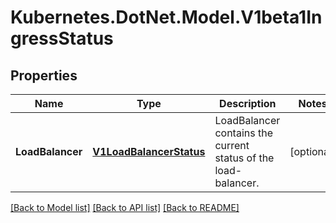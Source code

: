 # Kubernetes.DotNet.Model.V1beta1IngressStatus
## Properties

Name | Type | Description | Notes
------------ | ------------- | ------------- | -------------
**LoadBalancer** | [**V1LoadBalancerStatus**](V1LoadBalancerStatus.md) | LoadBalancer contains the current status of the load-balancer. | [optional] 

[[Back to Model list]](../README.md#documentation-for-models) [[Back to API list]](../README.md#documentation-for-api-endpoints) [[Back to README]](../README.md)

